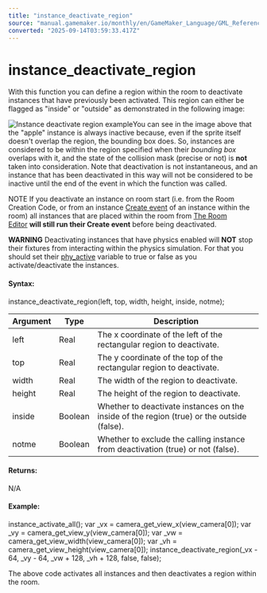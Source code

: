 ```yaml
---
title: "instance_deactivate_region"
source: "manual.gamemaker.io/monthly/en/GameMaker_Language/GML_Reference/Asset_Management/Instances/Deactivating_Instances/instance_deactivate_region.htm"
converted: "2025-09-14T03:59:33.417Z"
---
```


# instance\_deactivate\_region

With this function you can define a region within the room to deactivate instances that have previously been activated. This region can either be flagged as "inside" or "outside" as demonstrated in the following image:

![Instance deactivate region example](../../../../../assets/Images/Scripting_Reference/GML/Reference/Instances/instance_deactivate_region.png)You can see in the image above that the "apple" instance is always inactive because, even if the sprite itself doesn't overlap the region, the bounding box does. So, instances are considered to be within the region specified when their _bounding box_ overlaps with it, and the state of the collision mask (precise or not) is **not** taken into consideration. Note that deactivation is not instantaneous, and an instance that has been deactivated in this way will not be considered to be inactive until the end of the event in which the function was called.

NOTE If you deactivate an instance on room start (i.e. from the Room Creation Code, or from an instance [Create event](../../../../../The_Asset_Editors/Object_Properties/Object_Events.md) of an instance within the room) all instances that are placed within the room from [The Room Editor](../../../../../The_Asset_Editors/Rooms.md) **will still run their Create event** before being deactivated.

**WARNING** Deactivating instances that have physics enabled will **NOT** stop their fixtures from interacting within the physics simulation. For that you should set their [phy\_active](../../../Physics/Physics_Variables/phy_active.md) variable to true or false as you activate/deactivate the instances.

#### Syntax:

instance\_deactivate\_region(left, top, width, height, inside, notme);

| Argument | Type | Description |
| --- | --- | --- |
| left | Real | The x coordinate of the left of the rectangular region to deactivate. |
| top | Real | The y coordinate of the top of the rectangular region to deactivate. |
| width | Real | The width of the region to deactivate. |
| height | Real | The height of the region to deactivate. |
| inside | Boolean | Whether to deactivate instances on the inside of the region (true) or the outside (false). |
| notme | Boolean | Whether to exclude the calling instance from deactivation (true) or not (false). |

#### Returns:

N/A

#### Example:

instance\_activate\_all();
var \_vx = camera\_get\_view\_x(view\_camera\[0\]);
var \_vy = camera\_get\_view\_y(view\_camera\[0\]);
var \_vw = camera\_get\_view\_width(view\_camera\[0\]);
var \_vh = camera\_get\_view\_height(view\_camera\[0\]);
instance\_deactivate\_region(\_vx - 64, \_vy - 64, \_vw + 128, \_vh + 128, false, false);

The above code activates all instances and then deactivates a region within the room.